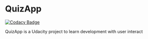 # QuizApp

[![Codacy Badge](https://api.codacy.com/project/badge/Grade/f1b872765f7e411e814b60c4599579da)](https://app.codacy.com/app/IsaqueCoelho/QuizApp?utm_source=github.com&utm_medium=referral&utm_content=IsaqueCoelho/QuizApp&utm_campaign=Badge_Grade_Dashboard)

QuizApp is a Udacity project to learn development with user interact
